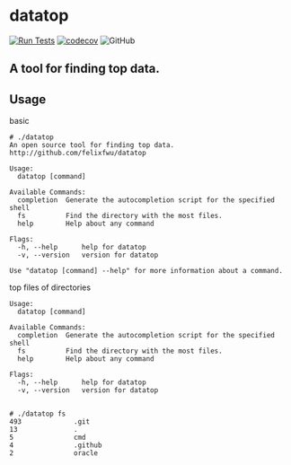 # datatop

[![Run Tests](https://github.com/felixfwu/datatop/actions/workflows/datatop.yml/badge.svg)](https://github.com/felixfwu/datatop/actions/workflows/datatop.yml)
[![codecov](https://codecov.io/gh/felixfwu/datatop/graph/badge.svg?token=VAC4EZSHEJ)](https://codecov.io/gh/felixfwu/datatop)
![GitHub](https://img.shields.io/github/license/felixfwu/datatop)

## A tool for finding top data.

## Usage
basic
```
# ./datatop
An open source tool for finding top data. http://github.com/felixfwu/datatop

Usage:
  datatop [command]

Available Commands:
  completion  Generate the autocompletion script for the specified shell
  fs          Find the directory with the most files.
  help        Help about any command

Flags:
  -h, --help      help for datatop
  -v, --version   version for datatop

Use "datatop [command] --help" for more information about a command.
```

top files of directories
```
Usage:
  datatop [command]

Available Commands:
  completion  Generate the autocompletion script for the specified shell
  fs          Find the directory with the most files.
  help        Help about any command

Flags:
  -h, --help      help for datatop
  -v, --version   version for datatop


# ./datatop fs
493             .git
13              .
5               cmd
4               .github
2               oracle
```